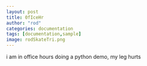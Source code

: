 ```yaml
---
layout: post
title: 0fIceHr
author: "rod"
categories: documentation
tags: [documentation,sample]
image: rodSkateTri.png
---
```


i am in office hours doing a python demo, my leg hurts